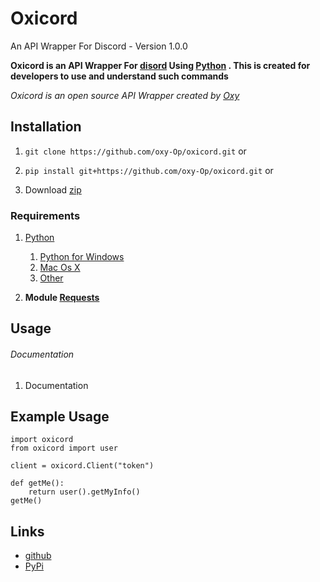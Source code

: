 # Oxicord
An API Wrapper For Discord - Version 1.0.0

**Oxicord is an API Wrapper For [disord](https://discord.com) Using [Python](https://python.org) . This is created for developers to use and understand such commands** 
<br />

_Oxicord is an open source API Wrapper created by [Oxy](https://github.com/oxy-Op/)_



## Installation


1. ```git clone https://github.com/oxy-Op/oxicord.git```    or

1. ```pip install git+https://github.com/oxy-Op/oxicord.git```   or

1. Download [zip](https://codeload.github.com/oxy-Op/oxicord/zip/refs/heads/master)


### Requirements

1. [Python](https://python.org/downloads)
   1. [Python for Windows](https://www.python.org/downloads/windows/)
   1. [Mac Os X](https://www.python.org/downloads/mac-osx/)
   1. [Other](https://www.python.org/download/other/)

1. **Module [Requests](https://pypi.org/project/requests/)**



## Usage
###### Documentation
1. Documentation


## Example Usage

```
import oxicord
from oxicord import user

client = oxicord.Client("token")

def getMe():
    return user().getMyInfo()
getMe()
```

## Links 
* [github](https://github.com/oxy-Op/oxicord)
* [PyPi](https://example.com)
